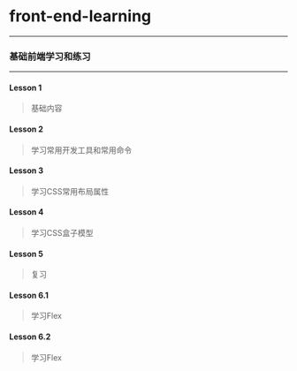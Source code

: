 # front-end-learning
---

### 基础前端学习和练习
---

#### Lesson 1
> 基础内容
#### Lesson 2
> 学习常用开发工具和常用命令
#### Lesson 3
> 学习CSS常用布局属性
#### Lesson 4
> 学习CSS盒子模型
#### Lesson 5
> 复习
#### Lesson 6.1
> 学习Flex
#### Lesson 6.2
> 学习Flex

